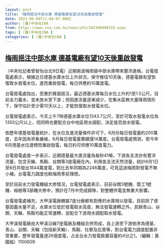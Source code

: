 ```yaml
---
layout: post
title: "梅雨挹注中部水庫 德基電廠有望10天後重啟發電"
date: 2021-06-09T11:04:07.000Z
author: (臺)中央社CNA
from: https://www.cna.com.tw/news/afe/202106090319.aspx
tags: [ (臺)中央社CNA ]
categories: [ (臺)中央社CNA ]
---
```

<!--1623236647000-->
[梅雨挹注中部水庫 德基電廠有望10天後重啟發電](https://www.cna.com.tw/news/afe/202106090319.aspx)
------

<div>
<div></div><div class="paragraph"><p>（中央社記者曾智怡台北9日電）近期兩波梅雨替中部水庫帶來豐沛進帳，台電發電處表示，根據近日德基水庫水位上升狀況，保守推估10天後，德基電廠有望恢復取水發電水位，進而重啟發電，每日供應約10萬度電。</p><p>台電發電處指出，受惠於鋒面挹注，最近德基水庫每日水位上升約1至1.5公尺，目前全力蓄水，並未放水至下游；但因進流量逐漸減少，在集水區無大量降雨情形下，保守估計至少需10天以上，才能恢復取水發電水位。</p><p>台電發電處表示，今天上午7時德基水庫水位1343.7公尺，至於可取水發電水位為1350公尺以上，但同時也要配合台中地區用水調配，決定是否放水發電。</p><p>依歷年德基發電量統計，在水位及進流量條件許可下，6月份每日發電量約200萬度，去年因為旱象嚴峻，6月每日發電量實績僅14萬度。台電發電處預測，若今年6月德基水位達標而重啟發電，每日約可供應10萬度電力。</p><p>台電發電處進一步表示，近期德基最大進流量為每秒41噸，下游各支流亦有豐沛流量，包含天輪、馬鞍、谷關等3座電廠在內，利用各支流天然流量，統計6月1日至8日共發出1844萬度電，對比去年同期為2246萬度，可見這波梅雨對發電不無小補，台電電力調度也較梅雨季前理想。</p><p>至於目前水力發電機組大修情況，台電發電處表示，目前谷關3號機、鉅工1號機、榕樹等3部機大修中，預計在7月中完成歸隊，對整體供電並無重大影響。</p><p>台電發電處補充，大甲溪電廠轄屬7座分廠都有對應的水庫用以發電，目前除了德基因蓄水量不足，水庫水位低於發電取水高度，無法發電運轉之外，其餘青山、谷關、天輪、馬鞍均能正常運轉，並配合下游用水調配取水發電。</p><p>大甲溪發電廠由大甲溪沿線7座電廠及機組合併而成，自上游至下游依序為德基、青山、谷關、天輪（包括新天輪）、馬鞍、社寮及后里等，對台電電力調度配置非常重要，歷年發電量達26億度電，占全台水力發電裝置容量約4分之1。（編輯：黃國倫）1100609</p></div>
</div>
